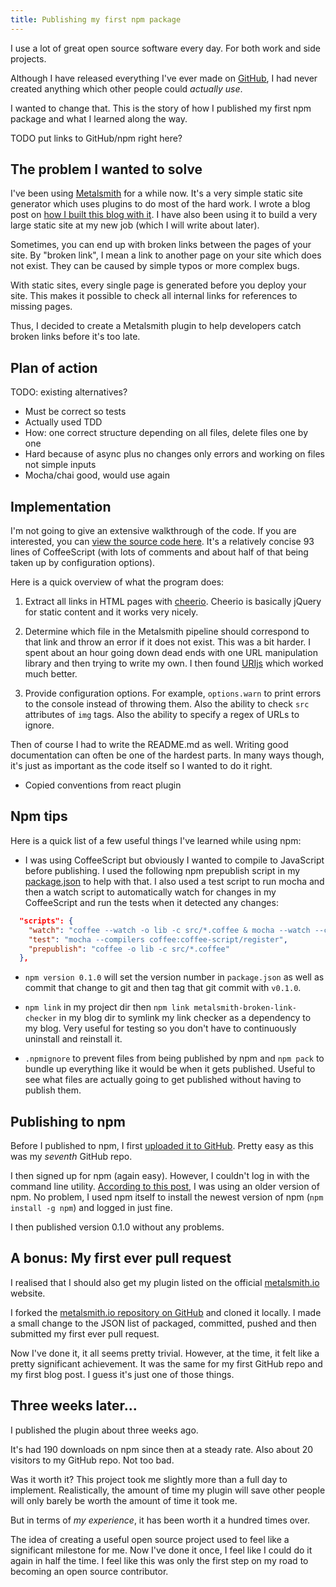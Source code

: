 ```yaml
---
title: Publishing my first npm package
---
```


I use a lot of great open source software every day. For both work and side projects. 

Although I have released everything I've ever made on [GitHub](https://github.com/davidxmoody), I had never created anything which other people could *actually use*.

I wanted to change that. This is the story of how I published my first npm package and what I learned along the way.

TODO put links to GitHub/npm right here?


## The problem I wanted to solve

I've been using [Metalsmith](http://www.metalsmith.io/) for a while now. It's a very simple static site generator which uses plugins to do most of the hard work. I wrote a blog post on [how I built this blog with it](/building-a-blog-with-metalsmith/). I have also been using it to build a very large static site at my new job (which I will write about later). 

Sometimes, you can end up with broken links between the pages of your site. By "broken link", I mean a link to another page on your site which does not exist. They can be caused by simple typos or more complex bugs.

With static sites, every single page is generated before you deploy your site. This makes it possible to check all internal links for references to missing pages.

Thus, I decided to create a Metalsmith plugin to help developers catch broken links before it's too late.

## Plan of action

TODO: existing alternatives?

- Must be correct so tests
- Actually used TDD
- How: one correct structure depending on all files, delete files one by one
- Hard because of async plus no changes only errors and working on files not simple inputs
- Mocha/chai good, would use again

## Implementation

I'm not going to give an extensive walkthrough of the code. If you are interested, you can [view the source code here](https://github.com/davidxmoody/metalsmith-broken-link-checker/blob/master/src/index.coffee). It's a relatively concise 93 lines of CoffeeScript (with lots of comments and about half of that being taken up by configuration options). 

Here is a quick overview of what the program does:

1. Extract all links in HTML pages with [cheerio](https://github.com/cheeriojs/cheerio). Cheerio is basically jQuery for static content and it works very nicely. 

2. Determine which file in the Metalsmith pipeline should correspond to that link and throw an error if it does not exist. This was a bit harder. I spent about an hour going down dead ends with one URL manipulation library and then trying to write my own. I then found [URIjs](https://www.npmjs.com/package/URIjs) which worked much better. 

3. Provide configuration options. For example, `options.warn` to print errors to the console instead of throwing them. Also the ability to check `src` attributes of `img` tags. Also the ability to specify a regex of URLs to ignore.

Then of course I had to write the README.md as well. Writing good documentation can often be one of the hardest parts. In many ways though, it's just as important as the code itself so I wanted to do it right. 

- Copied conventions from react plugin

## Npm tips

Here is a quick list of a few useful things I've learned while using npm:

- I was using CoffeeScript but obviously I wanted to compile to JavaScript before publishing. I used the following npm prepublish script in my [package.json](https://github.com/davidxmoody/metalsmith-broken-link-checker/blob/master/package.json) to help with that. I also used a test script to run mocha and then a watch script to automatically watch for changes in my CoffeeScript and run the tests when it detected any changes:

```json
  "scripts": {
    "watch": "coffee --watch -o lib -c src/*.coffee & mocha --watch --compilers coffee:coffee-script/register",
    "test": "mocha --compilers coffee:coffee-script/register",
    "prepublish": "coffee -o lib -c src/*.coffee"
  },
```

- `npm version 0.1.0` will set the version number in `package.json` as well as commit that change to git and then tag that git commit with `v0.1.0`.

- `npm link` in my project dir then `npm link metalsmith-broken-link-checker` in my blog dir to symlink my link checker as a dependency to my blog. Very useful for testing so you don't have to continuously uninstall and reinstall it.

- `.npmignore` to prevent files from being published by npm and `npm pack` to bundle up everything like it would be when it gets published. Useful to see what files are actually going to get published without having to publish them.

## Publishing to npm

Before I published to npm, I first [uploaded it to GitHub](https://github.com/davidxmoody/metalsmith-broken-link-checker). Pretty easy as this was my *seventh* GitHub repo.

I then signed up for npm (again easy). However, I couldn't log in with the command line utility. [According to this post](https://github.com/npm/npm/issues/7876), I was using an older version of npm. No problem, I used npm itself to install the newest version of npm (`npm install -g npm`) and logged in just fine. 

I then published version 0.1.0 without any problems.

## A bonus: My first ever pull request

I realised that I should also get my plugin listed on the official [metalsmith.io](http://www.metalsmith.io/) website. 

I forked the [metalsmith.io repository on GitHub](https://github.com/segmentio/metalsmith.io) and cloned it locally. I made a small change to the JSON list of packaged, committed, pushed and then submitted my first ever pull request. 

Now I've done it, it all seems pretty trivial. However, at the time, it felt like a pretty significant achievement. It was the same for my first GitHub repo and my first blog post. I guess it's just one of those things.

## Three weeks later...

I published the plugin about three weeks ago. 

It's had 190 downloads on npm since then at a steady rate. Also about 20 visitors to my GitHub repo. Not too bad. 

Was it worth it? This project took me slightly more than a full day to implement. Realistically, the amount of time my plugin will save other people will only barely be worth the amount of time it took me. 

But in terms of *my experience*, it has been worth it a hundred times over. 

The idea of creating a useful open source project used to feel like a significant milestone for me. Now I've done it once, I feel like I could do it again in half the time. I feel like this was only the first step on my road to becoming an open source contributor. 
